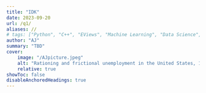 ```yaml
---
title: "IDK" 
date: 2023-09-20
url: /q1/
aliases: //
# tags: ["Python", "C++", "EViews", "Machine Learning", "Data Science", "Options Pricing", "Quant Finance"]
author: "AJ"
summary: "TBD" 
cover:
    image: "/AJpicture.jpeg"
    alt: "Rationing and frictional unemployment in the United States, 1964–2009"
    relative: true
showToc: false
disableAnchoredHeadings: true
---
```

